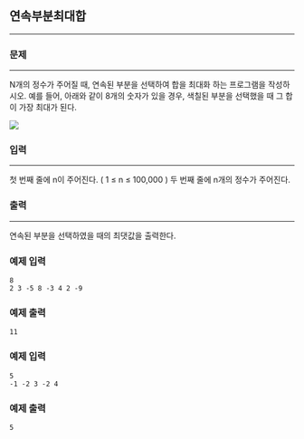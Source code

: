 ## 연속부분최대합
***
### 문제
***
N개의 정수가 주어질 때, 연속된 부분을 선택하여 합을 최대화 하는 프로그램을 작성하시오. 예를 들어, 아래와 같이 8개의 숫자가 있을 경우, 색칠된 부분을 선택했을 때 그 합이 가장 최대가 된다.

![](https://s3.ap-northeast-2.amazonaws.com/alms-problem/%E1%84%8B%E1%85%A7%E1%86%AB%E1%84%89%E1%85%A9%E1%86%A8%E1%84%87%E1%85%AE%E1%84%87%E1%85%AE%E1%86%AB%E1%84%8E%E1%85%AC%E1%84%83%E1%85%A2%E1%84%92%E1%85%A1%E1%86%B8.png)

### 입력
***
첫 번째 줄에 n이 주어진다. ( 1 ≤ n ≤ 100,000 ) 두 번째 줄에 n개의 정수가 주어진다.

### 출력
***
연속된 부분을 선택하였을 때의 최댓값을 출력한다.

### 예제 입력
```
8
2 3 -5 8 -3 4 2 -9
```
### 예제 출력
```
11
```

### 예제 입력
```
5
-1 -2 3 -2 4
```
### 예제 출력
```
5
```